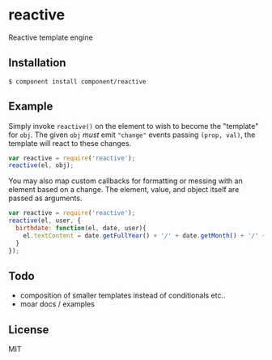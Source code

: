 
# reactive

  Reactive template engine

## Installation

    $ component install component/reactive

## Example

  Simply invoke `reactive()` on the element to wish to
  become the "template" for `obj`. The given `obj` _must_
  emit `"change"` events passing `(prop, val)`, the template
  will react to these changes.

```js
var reactive = require('reactive');
reactive(el, obj);
```

  You may also map custom callbacks for formatting or messing with an element
  based on a change. The element, value, and object itself are passed as arguments.

```js
var reactive = require('reactive');
reactive(el, user, {
  birthdate: function(el, date, user){
    el.textContent = date.getFullYear() + '/' + date.getMonth() + '/' + date.getDate();
  }
});
```

## Todo

  - composition of smaller templates instead of conditionals etc..
  - moar docs / examples

## License

  MIT
